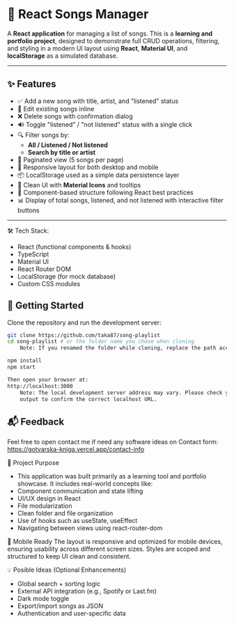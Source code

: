 # 🎵 React Songs Manager

A **React application** for managing a list of songs. This is a **learning and portfolio project**, designed to demonstrate full CRUD operations, filtering, and styling in a modern UI layout using **React**, **Material UI**, and **localStorage** as a simulated database.

---

## ✨ Features

- ✅ Add a new song with title, artist, and "listened" status
- 📝 Edit existing songs inline
- ❌ Delete songs with confirmation dialog
- 🔊 Toggle "listened" / "not listened" status with a single click
- 🔍 Filter songs by:
  - **All / Listened / Not listened**
  - **Search by title or artist**
- 📄 Paginated view (5 songs per page)
- 🎯 Responsive layout for both desktop and mobile
- 📦 LocalStorage used as a simple data persistence layer
- 🎨 Clean UI with **Material Icons** and tooltips
- 🧩 Component-based structure following React best practices
- 📊 Display of total songs, listened, and not listened with interactive filter buttons

---

🛠️ Tech Stack:
- React (functional components & hooks)
- TypeScript
- Material UI
- React Router DOM
- LocalStorage (for mock database)
- Custom CSS modules

## 🚀 Getting Started

Clone the repository and run the development server:

```bash
git clone https://github.com/taka87/song-playlist
cd song-playlist # or the folder name you chose when cloning
    Note: If you renamed the folder while cloning, replace the path accordingly.

npm install
npm start

Then open your browser at:
http://localhost:3000
    Note: The local development server address may vary. Please check your terminal 
    output to confirm the correct localhost URL.
```

## 📬 Feedback
Feel free to open contact me if need any software ideas on Contact form:
https://gotvarska-kniga.vercel.app/contact-info


📁 Project Purpose
- This application was built primarily as a learning tool and portfolio showcase. It includes real-world concepts like:
- Component communication and state lifting
- UI/UX design in React
- File modularization
- Clean folder and file organization
- Use of hooks such as useState, useEffect
- Navigating between views using react-router-dom

📱 Mobile Ready
The layout is responsive and optimized for mobile devices, ensuring usability across different screen sizes. Styles are scoped and structured to keep UI clean and consistent.

💡 Posible Ideas (Optional Enhancements)
- Global search + sorting logic
- External API integration (e.g., Spotify or Last.fm)
- Dark mode toggle
- Export/import songs as JSON
- Authentication and user-specific data

